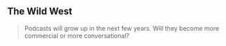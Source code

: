 ##  The Wild West

> Podcasts will grow up in the next few years. Will they become more commercial or more conversational?   
